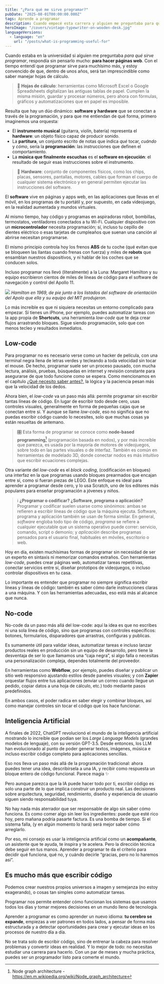 ```yaml
---
title: "¿Para qué me sirve programar?"
pubDate: "2025-08-01T00:00:00.000Z"
tags: Aprende a programar
description: Cuando empecé esta carrera y alguien me preguntaba para qué sirve programar, respondía sin pensarlo mucho, para hacer páginas web. Con el tiempo entendí que programar sirve para muchísimo más, y estoy convencido de que, dentro de unos años, será tan imprescindible como saber manejar hojas de cálculo.
heroImage: "/covers/vintage-typewriter-on-wooden-desk.jpg"
languageVersions:
  - language: "en"
    url: "/posts/what-is-programming-useful-for"
---
```


Cuando estaba en la universidad si alguien me preguntaba *para qué sirve programar*, respondía sin pensarlo mucho: **para hacer páginas web**. Con el tiempo entendí que programar sirve para muchísimo más, y estoy convencido de que, dentro de unos años, será tan imprescindible como saber manejar hojas de cálculo.

> 🥦 **Hojas de cálculo**: herramientas como Microsoft Excel o Google Spreadsheets digitalizan las antiguas tablas de papel. Cumplen la misma misión, guardar y procesar números, pero ahora con fórmulas, gráficos y automatizaciones que en papel es imposible.

Resulta que hay un dúo dinámico: **software y hardware** que se conectan a través de la programación, y para que me entiendan de qué forma, primero imaginemos una orquesta:

* El **instrumento musical** (guitarra, violín, batería) representa el **hardware**: un objeto físico capaz de producir sonido.
* La **partitura**, un conjunto escrito de notas que indica *qué* tocar, *cuándo* y *cómo*, sería la **programación**: las instrucciones que definen el comportamiento.
* La **música que finalmente escuchas** es el **software en ejecución**: el resultado de seguir esas instrucciones sobre el instrumento.

> 🔧 **Hardware**: conjunto de componentes físicos, como los chips, placas, sensores, pantallas, motores, cables que forman el cuerpo de cualquier sistema electrónico y en general permiten ejecutar las instrucciones del software.

El **software** vive en páginas y apps web, en las aplicaciones que llevas en el móvil, en los programas de tu portátil y, por supuesto, en cada videojuego, en la realidad aumentada y mundos virtuales. 

Al mismo tiempo, hay código y programas en aspiradoras robot, bombillas, termostatos, ventiladores conectados a tu Wi-Fi. Cualquier dispositivo con un **microcontrolador** necesita programación; sí, incluso tu cepillo de dientes eléctrico o esas tarjetas de cumpleaños que suenan una canción al abrirse necesitan programarse.

El mismo principio controla hoy los frenos **ABS** de tu coche (qué evitan que se bloqueen las llantas cuando frenas con fuerza) y miles de **robots** que ensamblan nuestros dispositivos, y ni hablar de los coches que se conducen solos.

Incluso programar nos llevó (literalmente) a la Luna: Margaret Hamilton y su equipo escribieron cientos de miles de líneas de código para el software de navegación y control del Apollo 11.

![](/images/posts/es/para-que-me-sirve-programar/margaret-hamilton.jpg)
*Hamilton en 1969, de pie junto a los listados del software de orientación del Apolo que ella y su equipo del MIT produjeron.*

Lo más increíble es que ni siquiera necesitas un entorno complicado para empezar. Sí tienes un iPhone, por ejemplo, puedes automatizar tareas con la app propia de **Shortcuts**, una herramienta *low-code* que te deja crear flujos arrastrando bloques. Sigue siendo programación, solo que con menos tecleo y resultados inmediatos.

## Low-code
Para programar no es necesario verse como un hacker de película, con una terminal negra llena de letras verdes y tecleando a toda velocidad sin tocar el mouse. De hecho, programar suele ser un proceso pausado, con mucha lectura, análisis, pruebas, búsquedas en internet y revisión constante para asegurarse de que todo funcione como se espera. Como mencionamos en el capítulo [¿Qué necesito saber antes?](/posts/what-you-need-to-know-before-programming/), la lógica y la paciencia pesan más que la velocidad de los dedos.

Ahora bien, el *low-code* va un paso más allá: permite programar sin escribir tantas líneas de código. En lugar de escribir todo desde cero, usas controles visuales, generalmente en forma de pequeñas cajas que se conectan entre sí. Y aunque se llame *low-code*, eso no significa que no puedas escribir código cuando lo necesites, solo que muchas cosas ya están resueltas de antemano.

> 🎛️ Esta forma de programar se conoce como **node-based programming**[^1] (programación basada en nodos), y por más increíble que parezca, es usada por la mayoría de motores de videojuegos, sobre todo en las partes visuales o de interfaz. También es común en herramientas de modelado 3D, donde conectar nodos es más intuitivo que escribir ecuaciones complejas.

Otra variante del *low-code* es el *block coding*, (codificación en bloques) una interfaz en la que programas usando bloques prearmados que encajan entre sí, como si fueran piezas de LEGO. Este enfoque es ideal para aprender a programar desde cero, y lo usa Scratch, uno de los editores más populares para enseñar programación a jóvenes y niños.

> ℹ️ **¿Programar o codificar? ¿Software, programa o aplicación?** Programar y codificar suelen usarse como sinónimos: ambas se refieren a escribir líneas de código que la máquina ejecuta. Software, programa y aplicación también se usan de forma similar. En general, *software* engloba todo tipo de código, *programa* se refiere a cualquier ejecutable que un sistema operativo puede correr: servicio, comando, script o demonio; y *aplicación* describe programas pensados para el usuario final, habituales en móviles, escritorio o web.

Hoy en día, existen muchísimas formas de programar sin necesidad de ser un experto en sintaxis ni memorizar comandos extraños. Con herramientas *low-code*, puedes crear páginas web, automatizar tareas repetitivas, conectar servicios entre sí, diseñar prototipos de videojuegos, o incluso controlar dispositivos en tu casa. 

Lo importante es entender que programar no siempre significa escribir líneas y líneas de código: también es saber cómo darle instrucciones claras a una máquina. Y con las herramientas adecuadas, eso está más al alcance que nunca.

## No-code
No-code da un paso más allá del low-code: aquí la idea es que no escribes ni una sola línea de código, sino que programas con controles específicos: botones, formularios, disparadores que arrastras, configuras y publicas.

Es sumamente útil para validar ideas, automatizar tareas e incluso lanzar productos reales en producción sin un equipo de desarrollo, pero tiene la desventaja de ser lo que llamamos una “caja negra”, si algo falla o necesitas una personalización compleja, dependes totalmente del proveedor.

En herramientas como **Webflow**, por ejemplo, puedes diseñar y publicar un sitio web responsivo ajustando estilos desde paneles visuales; y con **Zapier** orquestar flujos entre tus aplicaciones (enviar un correo cuando llegue un pedido, copiar datos a una hoja de cálculo, etc.) todo mediante pasos predefinidos.

En ambos casos, el poder radica en saber elegir y combinar bloques, así como manejar controles sin tocar el código que los hace funcionar.

## Inteligencia Artificial
A finales de 2022, ChatGPT revolucionó el mundo de la inteligencia artificial mostrando lo increíble que podían ser los *Large Language Models* (grandes modelos de lenguaje), con su versión GPT-3.5. Desde entonces, los LLM han evolucionado al punto de poder generar textos, imágenes, música e incluso escribir código completo para aplicaciones sencillas.

Eso nos lleva un paso más allá de la programación tradicional: ahora puedes tener una idea, describírsela a una IA, y recibir como respuesta un bloque entero de código funcional. Parece magia ✨

Pero aunque parezca que la IA puede hacer todo por ti, escribir código es solo una parte de lo que implica construir un producto real. Las decisiones sobre arquitectura, seguridad, rendimiento, diseño y experiencia de usuario siguen siendo responsabilidad tuya. 

No hay nada más aterrador que ser responsable de algo sin saber cómo funciona. Es como comer algo sin leer los ingredientes: puede que esté rico hoy, pero mañana podría pasarte factura. Es una bomba de tiempo. Si el sistema falla, (y en algún momento lo hará) será mejor saber cómo arreglarlo.

Por eso, mi consejo es usar la inteligencia artificial como un **acompañante**, un asistente que te ayuda, te inspira y te acelera. Pero la dirección técnica debe seguir en tus manos. Aprender a programar te da el criterio para decidir qué funciona, qué no, y cuándo decirle “gracias, pero no lo haremos así”.

## Es mucho más que escribir código
Podemos crear nuestros propios universos a imagen y semejanza (no estoy exagerando), o cosas tan simples como automatizar tareas.

Programar nos permite entender cómo funcionan los sistemas que usamos todos los días y tomar mejores decisiones en un mundo lleno de tecnología.

Aprender a programar es como aprender un nuevo idioma: **tu cerebro se expande**, empiezas a ver patrones en todos lados, a pensar de forma más estructurada y a detectar oportunidades para crear y ejecutar ideas en los procesos de nuestro día a día.

No se trata solo de escribir código, sino de entrenar la cabeza para resolver problemas y convertir ideas en realidad. Y lo mejor de todo: no necesitas estudiar una carrera para hacerlo. Con un par de meses y mucha práctica, puedes ser un programador listo para comerte el mundo.

[^1]: Node graph architecture - https://en.m.wikipedia.org/wiki/Node_graph_architecture
